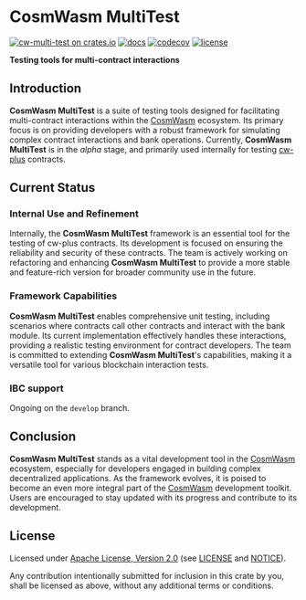 # CosmWasm MultiTest

[![cw-multi-test on crates.io][crates-badge]][crates-url]
[![docs][docs-badge]][docs-url]
[![codecov][codecov-badge]][codecov-url]
[![license][apache-badge]][apache-url]

[crates-badge]: https://img.shields.io/crates/v/cw-multi-test.svg

[crates-url]: https://crates.io/crates/cw-multi-test

[docs-badge]: https://docs.rs/cw-multi-test/badge.svg

[docs-url]: https://docs.rs/cw-multi-test

[codecov-badge]: https://codecov.io/gh/CosmWasm/cw-multi-test/branch/main/graph/badge.svg?token=IYY72ZVS3X

[codecov-url]: https://codecov.io/gh/CosmWasm/cw-multi-test

[apache-badge]: https://img.shields.io/badge/License-Apache%202.0-blue.svg

[apache-url]: LICENSE

[notice-url]: NOTICE

**Testing tools for multi-contract interactions**

## Introduction

**CosmWasm MultiTest** is a suite of testing tools designed for facilitating multi-contract
interactions within the [CosmWasm](https://github.com/CosmWasm) ecosystem.
Its primary focus is on providing developers with a robust framework for simulating
complex contract interactions and bank operations. Currently, **CosmWasm MultiTest**
is in the _alpha_ stage, and primarily used internally for testing
[cw-plus](https://github.com/CosmWasm/cw-plus) contracts.

## Current Status

### Internal Use and Refinement

Internally, the **CosmWasm MultiTest** framework is an essential tool for the
testing of cw-plus contracts. Its development is focused on ensuring the reliability
and security of these contracts. The team is actively working on refactoring and enhancing
**CosmWasm MultiTest** to provide a more stable and feature-rich version for broader
community use in the future.

### Framework Capabilities

**CosmWasm MultiTest** enables comprehensive unit testing, including scenarios where contracts
call other contracts and interact with the bank module. Its current implementation
effectively handles these interactions, providing a realistic testing environment for contract developers.
The team is committed to extending **CosmWasm MultiTest**'s capabilities, making it a versatile tool
for various blockchain interaction tests.

### IBC support

Ongoing on the `develop` branch.

## Conclusion

**CosmWasm MultiTest** stands as a vital development tool in
the [CosmWasm](https://github.com/CosmWasm) ecosystem, especially for developers engaged
in building complex decentralized applications. As the framework evolves, it is poised to become
an even more integral part of the [CosmWasm](https://github.com/CosmWasm) development toolkit.
Users are encouraged to stay updated with its progress and contribute to its development.

## License

Licensed under [Apache License, Version 2.0](https://www.apache.org/licenses/LICENSE-2.0)
(see [LICENSE][apache-url] and [NOTICE][notice-url]).

Any contribution intentionally submitted for inclusion in this crate by you,
shall be licensed as above, without any additional terms or conditions.
